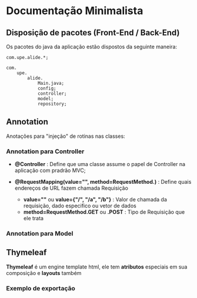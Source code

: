
# Documentação Minimalista

## Disposição de pacotes (Front-End / Back-End)

Os pacotes do java da aplicação estão dispostos da seguinte maneira:

    com.upe.alide.*;

    com.
        upe.
            alide.
                Main.java;
                config;
                controller;
                model;
                repository;


## Annotation
Anotações para "injeção" de rotinas nas classes:

### Annotation para Controller

- **@Controller** : Define que uma classe assume o papel de Controller na aplicação com pradrão MVC;

- **@RequestMapping(value="", method=RequestMethod.)** : Define quais endereços de URL fazem chamada Requisição
    - **value=""** ou **value={"/", "/a", "/b"}** : Valor de chamada da requisição, dado especifico ou vetor de dados
    - **method=RequestMethod.GET** ou **.POST** : Tipo de Requisição que ele trata

### Annotation para Model

## Thymeleaf

**Thymeleaf** é um engine template html, ele tem **atributos** especiais em sua composição e **layouts** também

### Exemplo de exportação

<html xmlns:th="http://thymeleaf.org"
      xmlns:layout="http://www.ultraq.net.nz/thymeleaf/layout">

</html>